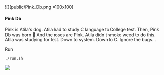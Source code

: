 ![](public/Pink_Db.png =100x100)
#### Pink Db
Pink is Atila's dog.
Atila had to study C language to College test.
Then, Pink Db was born :dog:
And the roses are Pink.
Atila didn't smoke weed to do this.
Atila was studying for test.
Down to system.
Down to C.
Ignore the bugs...


Run
```
./run.sh
```
![](public/First.gif')
